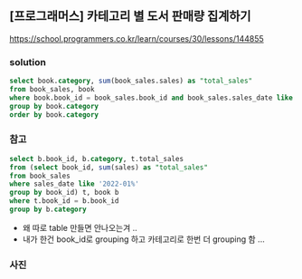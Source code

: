 ## [프로그래머스] 카테고리 별 도서 판매량 집계하기
https://school.programmers.co.kr/learn/courses/30/lessons/144855

### solution
```SQL
select book.category, sum(book_sales.sales) as "total_sales"
from book_sales, book
where book.book_id = book_sales.book_id and book_sales.sales_date like '2022-01%'
group by book.category
order by book.category
```

### 참고
```SQL
select b.book_id, b.category, t.total_sales
from (select book_id, sum(sales) as "total_sales"
from book_sales
where sales_date like '2022-01%'
group by book_id) t, book b
where t.book_id = b.book_id 
group by b.category
```
- 왜 따로 table 만들면 안나오는겨 .. 
- 내가 한건 book_id로 grouping 하고 카테고리로 한번 더 grouping 함 ... 

### 사진

